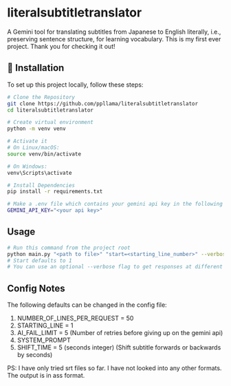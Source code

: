 # literalsubtitletranslator
A Gemini tool for translating subtitles from Japanese to English literally, i.e., preserving sentence structure, for learning vocabulary. This is my first ever project. Thank you for checking it out!

## 🔧 Installation
To set up this project locally, follow these steps:

```bash
# Clone the Repository
git clone https://github.com/ppllama/literalsubtitletranslator
cd literalsubtitletranslator

# Create virtual environment
python -m venv venv

# Activate it
# On Linux/macOS:
source venv/bin/activate

# On Windows:
venv\Scripts\activate

# Install Dependencies
pip install -r requirements.txt

# Make a .env file which contains your gemini api key in the following format:
GEMINI_API_KEY="<your api key>"

```
## Usage
```bash
# Run this command from the project root
python main.py "<path to file>" "start=<starting_line_number>" --verbose
# Start defaults to 1
# You can use an optional --verbose flag to get responses at different stages of the subtitle translation
```

## Config Notes
The following defaults can be changed in the config file:

1. NUMBER_OF_LINES_PER_REQUEST = 50
2. STARTING_LINE = 1
3. AI_FAIL_LIMIT = 5 (Number of retries before giving up on the gemini api)
4. SYSTEM_PROMPT
5. SHIFT_TIME = 5 (seconds integer) (Shift subtitle forwards or backwards by seconds)

PS: I have only tried srt files so far. I have not looked into any other formats. The output is in ass format.
